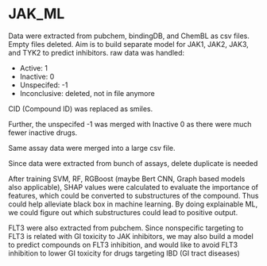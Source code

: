 # JAK_ML
Data were extracted from pubchem, bindingDB, and ChemBL as csv files. Empty files deleted. Aim is to build separate model for JAK1, JAK2, JAK3, and TYK2 to predict inhibitors.
raw data was handled: 
  * Active: 1
  * Inactive: 0
  * Unspecifed: -1
  * Inconclusive: deleted, not in file anymore

CID (Compound ID) was replaced as smiles. 

Further, the unspecifed -1 was merged with Inactive 0 as there were much fewer inactive drugs. 

Same assay data were merged into a large csv file. 

Since data were extracted from bunch of assays, delete duplicate is needed 

After training SVM, RF, RGBoost (maybe Bert CNN, Graph based models also applicable), SHAP values were calculated to evaluate the importance of features, which could be converted to substructures of the compound. Thus could help alleviate black box in machine learning. By doing explainable ML, we could figure out which substructures could lead to positive output.   

FLT3 were also extracted from pubchem. Since nonspecific targeting to FLT3 is related with GI toxicity to JAK inhibitors, we may also build a model to predict compounds on FLT3 inhibition, and would like to avoid FLT3 inhibition to lower GI toxicity for drugs targeting IBD (GI tract diseases)
